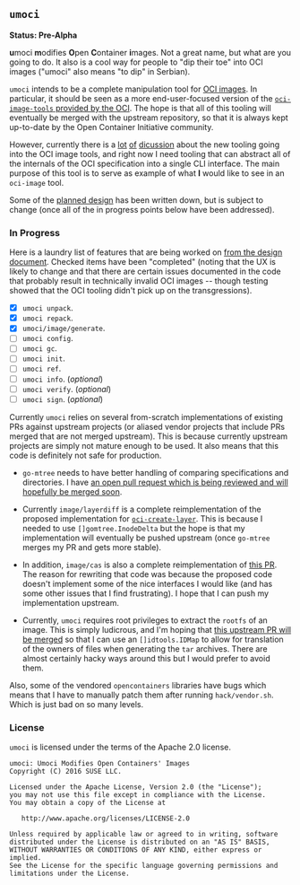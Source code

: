 ## `umoci` ###

**Status: Pre-Alpha**

**u**moci **m**odifies **O**pen **C**ontainer **i**mages. Not a great name, but
what are you going to do. It also is a cool way for people to "dip their toe"
into OCI images ("umoci" also means "to dip" in Serbian).

`umoci` intends to be a complete manipulation tool for [OCI images][oci-image-spec].
In particular, it should be seen as a more end-user-focused version of the
[`oci-image-tools` provided by the OCI][oci-image-tools]. The hope is that all
of this tooling will eventually be merged with the upstream repository, so that
it is always kept up-to-date by the Open Container Initiative community.

However, currently there is a [lot][disc-1] [of][disc-2] [dicussion][disc-3]
about the new tooling going into the OCI image tools, and right now I need
tooling that can abstract all of the internals of the OCI specification into a
single CLI interface. The main purpose of this tool is to serve as example of
what **I** would like to see in an `oci-image` tool.

Some of the [planned design][design.md] has been written down, but is subject
to change (once all of the in progress points below have been addressed).

[oci-image-spec]: https://github.com/opencontainers/image-spec
[oci-image-tools]: https://github.com/opencontainers/image-tools
[disc-1]: https://github.com/opencontainers/image-spec/pull/411
[disc-2]: https://github.com/opencontainers/image-tools/pull/5
[disc-3]: https://github.com/opencontainers/image-tools/pull/8
[design.md]: DESIGN.md

### In Progress ###

Here is a laundry list of features that are being worked on [from the design
document][design.md]. Checked items have been "completed" (noting that the UX
is likely to change and that there are certain issues documented in the code
that probably result in technically invalid OCI images -- though testing showed
that the OCI tooling didn't pick up on the transgressions).

* [x] `umoci unpack`.
* [x] `umoci repack`.
* [x] `umoci/image/generate`.
* [ ] `umoci config`.
* [ ] `umoci gc`.
* [ ] `umoci init`.
* [ ] `umoci ref`.
* [ ] `umoci info`. (*optional*)
* [ ] `umoci verify`. (*optional*)
* [ ] `umoci sign`. (*optional*)

Currently `umoci` relies on several from-scratch implementations of existing
PRs against upstream projects (or aliased vendor projects that include PRs
merged that are not merged upstream). This is because currently upstream
projects are simply not mature enough to be used. It also means that this code
is definitely not safe for production.

* `go-mtree` needs to have better handling of comparing specifications and
  directories. I have [an open pull request which is being reviewed and will
  hopefully be merged soon][gomtree-pr].

* Currently `image/layerdiff` is a complete reimplementation of the proposed
  implementation for [`oci-create-layer`][oci-create-layer]. This is because I
  needed to use `[]gomtree.InodeDelta` but the hope is that my implementation
  will eventually be pushed upstream (once `go-mtree` merges my PR and gets
  more stable).

* In addition, `image/cas` is also a complete reimplementation of [this
  PR][oci-cas]. The reason for rewriting that code was because the proposed
  code doesn't implement some of the nice interfaces I would like (and has some
  other issues that I find frustrating). I hope that I can push my
  implementation upstream.

* Currently, `umoci` requires root privileges to extract the `rootfs` of an
  image. This is simply ludicrous, and I'm hoping that [this upstream PR will
  be merged][oci-ownership] so that I can use an `[]idtools.IDMap` to allow for
  translation of the owners of files when generating the `tar` archives. There
  are almost certainly hacky ways around this but I would prefer to avoid them.

Also, some of the vendored `opencontainers` libraries have bugs which means
that I have to manually patch them after running `hack/vendor.sh`. Which is
just bad on so many levels.

[gomtree-pr]: https://github.com/vbatts/go-mtree/pull/48
[oci-create-layer]: https://github.com/opencontainers/image-tools/pull/8
[oci-cas]: https://github.com/opencontainers/image-tools/pull/5
[oci-ownership]: https://github.com/opencontainers/image-tools/pull/3

### License ###

`umoci` is licensed under the terms of the Apache 2.0 license.

```
umoci: Umoci Modifies Open Containers' Images
Copyright (C) 2016 SUSE LLC.

Licensed under the Apache License, Version 2.0 (the "License");
you may not use this file except in compliance with the License.
You may obtain a copy of the License at

   http://www.apache.org/licenses/LICENSE-2.0

Unless required by applicable law or agreed to in writing, software
distributed under the License is distributed on an "AS IS" BASIS,
WITHOUT WARRANTIES OR CONDITIONS OF ANY KIND, either express or implied.
See the License for the specific language governing permissions and
limitations under the License.
```
